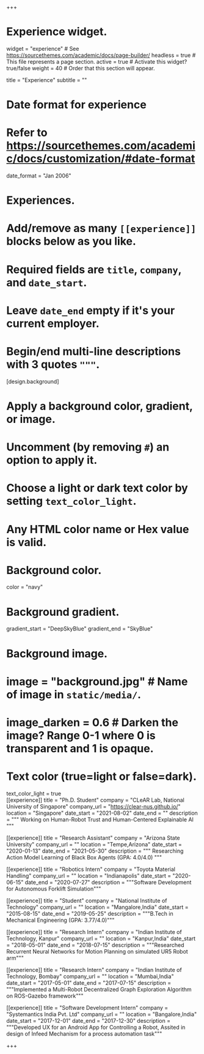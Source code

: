 +++
# Experience widget.
widget = "experience"  # See https://sourcethemes.com/academic/docs/page-builder/
headless = true  # This file represents a page section.
active = true  # Activate this widget? true/false
weight = 40  # Order that this section will appear.

title = "Experience"
subtitle = ""

# Date format for experience
#   Refer to https://sourcethemes.com/academic/docs/customization/#date-format
date_format = "Jan 2006"

# Experiences.
#   Add/remove as many `[[experience]]` blocks below as you like.
#   Required fields are `title`, `company`, and `date_start`.
#   Leave `date_end` empty if it's your current employer.
#   Begin/end multi-line descriptions with 3 quotes `"""`.
[design.background]
  # Apply a background color, gradient, or image.
  #   Uncomment (by removing `#`) an option to apply it.
  #   Choose a light or dark text color by setting `text_color_light`.
  #   Any HTML color name or Hex value is valid.
  
  # Background color.
  color = "navy"
  
  # Background gradient.
  gradient_start = "DeepSkyBlue"
  gradient_end = "SkyBlue"
  
  # Background image.
  # image = "background.jpg"  # Name of image in `static/media/`.
  # image_darken = 0.6  # Darken the image? Range 0-1 where 0 is transparent and 1 is opaque.

  # Text color (true=light or false=dark).
  text_color_light = true  
[[experience]]
  title = "Ph.D. Student"
  company = "CLeAR Lab, National University of Singapore"
  company_url = "https://clear-nus.github.io/"
  location = "Singapore"
  date_start = "2021-08-02"
  date_end = ""
  description = """
  Working on Human-Robot Trust and Human-Centered Explainable AI 
  """

[[experience]]
  title = "Research Assistant"
  company = "Arizona State University"
  company_url = ""
  location = "Tempe,Arizona"
  date_start = "2020-01-13"
  date_end = "2021-05-30"
  description = """
  Researching Action Model Learning of Black Box Agents
  (GPA: 4.0/4.0)
  """

[[experience]]
  title = "Robotics Intern"
  company = "Toyota Material Handling"
  company_url = ""
  location = "Indianapolis"
  date_start = "2020-06-15"
  date_end = "2020-07-27"
  description = """Software Development for Autonomous Forklift Simulation"""

[[experience]]
  title = "Student"
  company = "National Institute of Technology"
  company_url = ""
  location = "Mangalore,India"
  date_start = "2015-08-15"
  date_end = "2019-05-25"
  description = """B.Tech in Mechanical Engineering
  (GPA: 3.77/4.0)""" 

[[experience]]
  title = "Research Intern"
  company = "Indian Institute of Technology, Kanpur"
  company_url = ""
  location = "Kanpur,India"
  date_start = "2018-05-01"
  date_end = "2018-07-15"
  description = """Researched Recurrent Neural Networks for Motion Planning on simulated UR5 Robot arm""" 

[[experience]]
  title = "Research Intern"
  company = "Indian Institute of Technology, Bombay"
  company_url = ""
  location = "Mumbai,India"
  date_start = "2017-05-01"
  date_end = "2017-07-15"
  description = """Implemented a Multi-Robot Decentralized Graph Exploration Algorithm on ROS-Gazebo framework""" 

[[experience]]
  title = "Software Development Intern"
  company = "Systemantics India Pvt. Ltd"
  company_url = ""
  location = "Bangalore,India"
  date_start = "2017-12-01"
  date_end = "2017-12-30"
  description = """Developed UX for an Android App for Controlling a Robot, Assited in design of Infeed Mechanism for a process automation task""" 


+++
